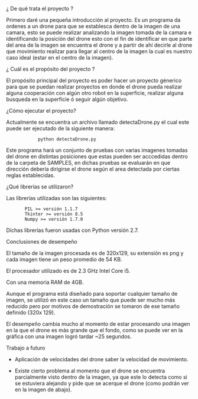  ¿ De qué trata el proyecto ?

Primero daré una pequeña introducción al proyecto. Es un programa da ordenes a un drone para que se establesca dentro de la imagen de una camara, esto se puede realizar analizando la imagen tomada de la camara e identificando la posición del drone esto con el fin de identificar en que parte del area de la imagen se encuentra el drone y a partir de ahí decirle al drone que movimiento realizar para llegar al centro de la imagen la cual es nuestro caso ideal (estar en el centro de la imagen).

¿ Cuál es el propósito del proyecto ?

El propósito principal del proyecto es poder hacer un proyecto génerico para que se puedan realizar proyectos en donde el drone pueda realizar alguna cooperación con algún otro robot en la superficie, realizar alguna busqueda en la superficie ó seguir algún objetivo.


¿Cómo ejecutar el proyecto?

Actualmente se encuentra un archivo llamado detectaDrone.py el cual
este puede ser ejecutado de la siguiente manera:

                python detectaDrone.py

Este programa hará un conjunto de pruebas con varias imagenes tomadas
del drone en distintas posiciones que estas pueden ser acccedidas
dentro de la carpeta de SAMPLES, en dichas pruebas se evaluarán en que
dirección debería dirigirse el drone según el area detectada por
ciertas reglas establecidas.

¿Qué librerías se utilizaron?

   Las librerías utilizadas son las siguientes:

           PIL >= versión 1.1.7
           Tkinter >= versión 8.5
           Numpy >= versión 1.7.0

   Dichas librerías fueron usadas con Python versión 2.7.

Conclusiones de desempeño

El tamaño de la imagen procesada es de 320x129, su extensión es png y cada imagen tiene un peso promedio de 54 KB.

El procesador utilizado es de 2.3 GHz Intel Core i5.

Con una memoria RAM de 4GB.

Aunque el programa está diseñado para soportar cualquier tamaño de imagen, se utilizó en este caso un tamaño que puede ser mucho más reducido pero por motivos de demostración se tomaron de ese tamaño definido (320x 129).

El desempeño cambia mucho al momento de estar procesando una imagen en la que el drone es más grande que el fondo, como se puede ver en la gráfica con una imagen logró tardar ~25 segundos.



Trabajo a futuro

- Aplicación de velocidades del drone saber la velocidad de movimiento.

- Existe cierto problema al momento que el drone se encuentra parcialmente visto dentro de la imagen, ya que este lo detecta como si se estuviera alejando y pide que se acerque el drone (como podrán ver en la imagen de abajo).

